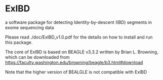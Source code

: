 # ExIBD
a software package for detecting Identity-by-descent (IBD) segments in exome sequencing data

Please read ./doc/ExIBD_v1.0.pdf for the details on how to install and run this package.

The core of ExIBD is based on BEAGLE v3.3.2 written by Brian L. Browning, which can be downloaded from https://faculty.washington.edu/browning/beagle/b3.html#download

Note that the higher version of BEALGLE is not compatible with ExIBD
